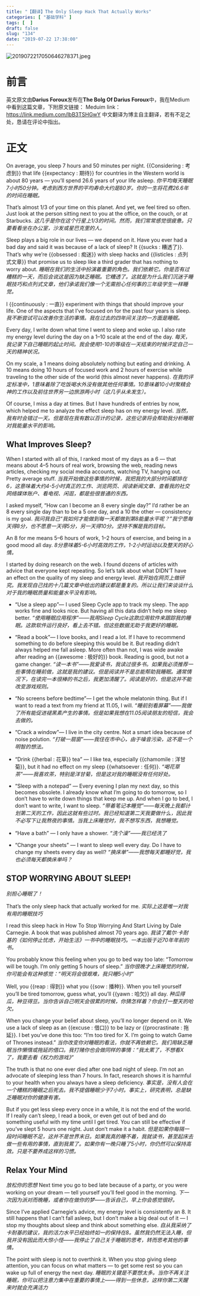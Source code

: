 ```yaml
---
title: "【翻译】The Only Sleep Hack That Actually Works"
categories: [ "基础学科" ]
tags: [  ]
draft: false
slug: "134"
date: "2019-07-22 17:38:00"
---
```


![2019072217050646278371.jpeg](http://frytea-data.test.upcdn.net/2019072217050646278371.jpeg)
# 前言
英文原文由**Darius Foroux**发布在**The Bolg Of Darius Foroux**中，我在Medium中看到这篇文章，下附原文链接：
Meduim link：<https://link.medium.com/lbB3TSHGwY>
中文翻译为博主自主翻译，若有不足之处，恳请在评论中指出。
# 正文
On average, you sleep 7 hours and 50 minutes per night. {{Considering : 考虑到}} that life {{expectancy : 期待}} for countries in the Western world is about 80 years — you’ll spend 26.6 years of your life asleep.
*你平均每天睡眠7小时50分钟。考虑到西方世界的平均寿命大约是80岁。你的一生将花费26.6年的时间在睡眠。*

That’s almost 1/3 of your time on this planet. And yet, we feel tired so often. Just look at the person sitting next to you at the office, on the couch, or at Starbucks.
*这几乎是你在这个行星上1/3的时间。然而，我们常常感觉很疲惫。只要看看坐在办公室，沙发或星巴克里的人。*

Sleep plays a big role in our lives — we depend on it. Have you ever had a bad day and said it was because of a lack of sleep? It {{sucks : 糟透了}}. That’s why we’re {{obsessed : 痴迷}} with sleep hacks and {{listicles : 点列式文章}} that promise us to sleep like a third grader that has nothing to worry about. 
*睡眠在我们的生活中扮演着重要的角色。我们依赖它。你是否有过糟糕的一天，而后会说这是因为缺乏睡眠。它糟透了。这就是为什么我们沉迷于睡眠技巧和点列式文章，他们承诺我们像一个无需担心任何事的三年级学生一样睡觉。*

I {{continuously : 一直}} experiment with things that should improve your life. One of the aspects that I’ve focused on for the past four years is sleep.
*我不断尝试可以改善你生活的事情。我在过去的四年间关注的一方面是睡眠。*

Every day, I write down what time I went to sleep and woke up. I also rate my energy level during the day on a 1–10 scale at the end of the day.
*每天，我记录下自己睡眠的起止时间。我会使用1-10的等级在一天结束的时候评定自己一天的精神状况。*

On my scale, a 1 means doing absolutely nothing but eating and drinking. A 10 means doing 10 hours of focused work and 2 hours of exercise while traveling to the other side of the world (this almost never happens).
*在我的评定标准中，1意味着除了吃饭喝水外没有做其他任何事情。10意味着10小时聚精会神的工作以及前往世界另一边旅游两小时（这几乎从未发生）。*

Of course, I miss a day at times. But I have hundreds of entries by now, which helped me to analyze the effect sleep has on my energy level.
*当然，我有时会错过一天。但是现在我有数以百计的记录，这些记录将会帮助我分析睡眠对我能量水平的影响。*

## What Improves Sleep?
When I started with all of this, I ranked most of my days as a 6 — that means about 4–5 hours of real work, browsing the web, reading news articles, checking my social media accounts, watching TV, hanging out. Pretty average stuff.
*当我开始做这些事情的时候，我把我的大部分时间都排在6，这意味着大约4-5小时真正的工作、浏览网页、阅读新闻文章、查看我的社交网络媒体账户、看电视、闲逛，都是些很普通的东西。*

I asked myself, “How can I become an 8 every single day?” I’d rather be an 8 every single day than to be a 5 one day, and a 10 the other — consistency is my goal.
*我问我自己“我如何才能做到每一天都做到第8能量水平呢？”我宁愿每天得8分，也不愿意一天得5分，另一天得10分。坚持不懈是我的目标。*

An 8 for me means 5–6 hours of  work, 1–2 hours of exercise, and being in a good mood all day.
*8分意味着5-6小时高效的工作，1-2小时运动以及整天的好心情。*

I started by doing research on the web. I found dozens of articles with advice that everyone kept repeating. So let’s talk about what DIDN’T have an effect on the quality of my sleep and energy level.
*我开始在网页上做研究。我发现自己找的十几篇文章中给出的建议都是重复的。所以让我们来谈谈什么对于我的睡眠质量和能量水平没有影响。*

- “Use a sleep app”— I used Sleep Cycle app to track my sleep. The app works fine and looks nice. But having all this data didn’t help me sleep better.
*“使用睡眠应用程序”——我用Sleep Cycle这款应用软件来跟踪我的睡眠。这款软件运行良好，看上去不错。但这些数据无助于我更好的睡眠。*

- “Read a book”— I love books, and I read a lot. If I have to recommend something to do before sleeping this would be it. But reading didn’t always helped me fall asleep. More often than not, I was wide awake after reading an {{awesome : 极好的}} book. Reading is good, but not a game changer.
*“读一本书”——我爱读书，我读过很多书。如果我必须推荐一些事情在睡前做，这就是我的建议。但是阅读并不是总能帮助我睡眠。通常情况下，在读完一本很棒的书之后，我更加清醒了。阅读是好的，但是这并不能改变游戏规则。*

 - “No screens before bedtime”— I get the whole melatonin thing. But if I want to read a text from my friend at 11.05, I will.
*“睡前别看屏幕”——我做了所有能促进褪黑素产生的事情。但是如果我想在11.05阅读朋友的短信，我会去做的。*

- “Crack a window”— I live in the city centre. Not a smart idea because of noise polution.
*“打破一扇窗”——我住在市中心，由于噪音污染，这不是一个明智的想法。*

- “Drink {{herbal : 花草}} tea” — I like tea, especially {{chamomile : 洋甘菊}}, but it had no effect on my sleep {{whatsoever : 任何}}.
*“喝花草茶”——我喜欢茶，特别是洋甘菊，但是这对我的睡眠没有任何好处。*

- “Sleep with a notepad” — Every evening I plan my next day, so this becomes obsolete. I already know what I’m going to do tomorrow, so I don’t have to write down things that keep me up. And when I go to bed, I don’t want to write, I want to sleep.
*“带着笔记本睡觉”——每天晚上我都计划第二天的工作，因此这就有些过时。我已经知道第二天我要做什么，因此我不必写下让我熬夜的事情。当我上床睡觉时，我不想写东西，我想睡觉。*

- “Have a bath” — I only have a shower.
*“洗个澡”——我已经洗了*

- “Change your sheets” — I want to sleep well every day. Do I have to change my sheets every day as well? 
*“换床单”——我想每天都睡好觉，我也必须每天都换床单吗？*

## STOP WORRYING ABOUT SLEEP!
*别担心睡眠了！*

That’s the only sleep hack that actually worked for me.
*实际上这是唯一对我有用的睡眠技巧*

I read this sleep hack in How To Stop Worrying And Start Living by Dale Carnegie. A book that was published almost 70 years ago.
*我读了戴尔·卡耐基的《如何停止忧虑，开始生活》一书中的睡眠技巧。一本出版于近70年年前的书。*

You probably know this feeling when you go to bed way too late: “Tomorrow will be tough. I’m only getting 5 hours of sleep.” 
*当你很晚才上床睡觉的时候，你可能会有这种感觉：“明天将会很艰难，我只睡5小时”*

Well, you {{reap : 得到}} what you {{sow : 播种}}. When you tell yourself you’ll be tired tomorrow, guess what, you’ll {{yawn : 哈欠}} all day.
*种瓜得瓜，种豆得豆。当你告诉自己明天会很累的时候，你猜怎样着？你会打一整天的哈欠。*

When you change your belief about sleep, you’ll no longer depend on it. We use a lack of sleep as an {{excuse : 借口}} to be lazy or {{procrastinate : 拖延}}. I bet you’ve done this too: “I’m too tired for X. I’m going to watch Game of Thrones instead.”
*当你改变你对睡眠的看法，你就不再依赖它。我们用缺乏睡眠当作懒惰或拖延的借口。我打赌你也会做同样的事情：“我太累了，不想看X了，我要去看《权力的游戏》”*

The truth is that no one ever died after one bad night of sleep. I’m not an advocate of sleeping less than 7 hours. In fact, research shows it is harmful to your health when you always have a sleep deficiency.
*事实是，没有人会在一个糟糕的睡眠之后死去。我不提倡睡眠少于7小时。事实上，研究表明，总是缺乏睡眠对你的健康有害。*

But if you get less sleep every once in a while, it is not the end of the world. If I really can’t sleep, I read a book, or even get out of bed and do something useful with my time until I get tired. You can still be effective if you’ve slept 5 hours one night. Just don’t make it a habit. 
*但是如果你每隔一段时间睡眠不足，这并不是世界末日。如果我真的睡不着，我就读书，甚至起床去做一些有用的事情，直到我累了。如果你有一晚只睡了5小时，你仍然可以保持高效。只是不要养成这样的习惯。*

## Relax Your Mind
*放松你的思想*
Next time you go to bed late because of a party, or you were working on your dream — tell yourself you’ll feel good in the morning.
*下一次因为派对而晚睡，或者你在做你的梦——告诉自己，早上你会感觉很好。*

Since I’ve applied Carnegie’s advice, my energy level is consistently an 8. It still happens that I can’t fall asleep, but I don’t make a big deal out of it — I stop my thoughts about sleep and think about something else.
*自从我采纳了卡耐基的建议，我的活力水平已经始终如一的保持在8。虽然我仍然无法入睡，但我并没有因此而大惊小怪——我停止了自己关于睡眠的思考，转而思考其他的事情。*

The point with sleep is not to overthink it. When you stop giving sleep attention, you can focus on what matters — to get some rest so you can wake up full of energy the next day.
*睡眠的关键是不要想太多。当你不再关注睡眠，你可以把注意力集中在重要的事情上——得到一些休息，这样你第二天醒来时就会充满活力*
